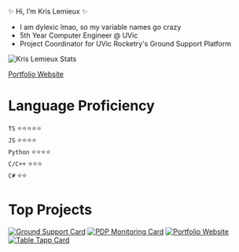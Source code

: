 ✨ Hi, I’m Kris Lemieux ✨
- I am dylexic lmao, so my variable names go crazy
- 5th Year Computer Engineer @ UVic
- Project Coordinator for UVic Rocketry's Ground Support Platform

![Kris Lemieux Stats](https://github-readme-stats.vercel.app/api?username=klemie&show_icons=true&bg_color=22272E&hide_rank=true&text_color=DEDBDB&title_color=2770DC&icon_color=2770DC)

[Portfolio Website](https://klemie.github.io/Portfolio)

# Language Proficiency

`TS` ⭐⭐⭐⭐⭐\
`JS` ⭐⭐⭐⭐\
`Python` ⭐⭐⭐⭐\
`C/C++` ⭐⭐⭐\
`C#` ⭐⭐

# Top Projects

[![Ground Support Card](https://github-readme-stats.vercel.app/api/pin/?username=UVicRocketry&repo=Ground-Support&bg_color=22272E&title_color=F5C51C&text_color=DEDBDB&icon_color=F5C51C)](https://github.com/UVicRocketry/Ground-Support.git)
[![PDP Monitoring Card](https://github-readme-stats.vercel.app/api/pin/?username=UVicRocketry&repo=PDP-Monitoring-System&bg_color=22272E&title_color=8D66C3&text_color=DEDBDB&icon_color=8D66C3)](https://github.com/UVicRocketry/PDP-Monitoring-System.git)
[![Portfolio Website](https://github-readme-stats.vercel.app/api/pin/?username=klemie&repo=Portfolio&bg_color=22272E&title_color=F47749&text_color=DEDBDB&icon_color=F47749)](https://github.com/klemie/Portfolio)
[![Table Tapp Card](https://github-readme-stats.vercel.app/api/pin/?username=TableTapp&repo=TableTapp&bg_color=22272E&title_color=CF4F45&text_color=DEDBDB&icon_color=CF4F45)](https://github.com/TableTapp/TableTapp.git)

<!---
klemie/klemie is a ✨ special ✨ repository because its `README.md` (this file) appears on your GitHub profile.
You can click the Preview link to take a look at your changes.
--->
